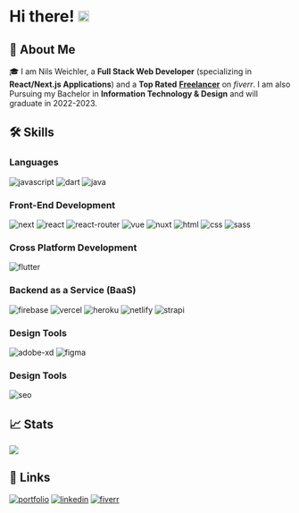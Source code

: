 # Hi there! <img src="https://media.giphy.com/media/hvRJCLFzcasrR4ia7z/giphy.gif" width="20px">

## 🚀 About Me

🎓 I am Nils Weichler, a **Full Stack Web Developer** (specializing in **React/Next.js Applications**) and a **Top Rated** [**Freelancer**](https://www.fiverr.com/nilsweichler) on _fiverr_. I am also Pursuing my Bachelor in **Information Technology & Design** and will graduate in 2022-2023.



## 🛠️ Skills

### Languages
![javascript](https://img.shields.io/badge/JavaScript-323330?style=for-the-badge&logo=javascript&logoColor=F7DF1E)
![dart](https://img.shields.io/badge/Dart-28B6F6?style=for-the-badge&logo=dart&logoColor=white)
![java](https://img.shields.io/badge/Java-DD7900?style=for-the-badge&logo=java&logoColor=white)

### Front-End Development
![next](https://img.shields.io/badge/Next-000000?style=for-the-badge&logo=nextdotjs&logoColor=FFFFFF)
![react](https://img.shields.io/badge/React-20232A?style=for-the-badge&logo=react&logoColor=61DAFB)
![react-router](https://img.shields.io/badge/React_Router-CA4245?style=for-the-badge&logo=react-router&logoColor=white)
![vue](https://img.shields.io/badge/Vuejs-00C180?style=for-the-badge&logo=vuedotjs&logoColor=FFFFFF)
![nuxt](https://img.shields.io/badge/Nuxtjs-022A34?style=for-the-badge&logo=nuxtdotjs&logoColor=FFFFFF)
![html](https://img.shields.io/badge/HTML5-E34F26?style=for-the-badge&logo=html5&logoColor=white)
![css](https://img.shields.io/badge/CSS3-1572B6?style=for-the-badge&logo=css3&logoColor=white)
![sass](https://img.shields.io/badge/SASS-CC6699?style=for-the-badge&logo=sass&logoColor=white)

### Cross Platform Development

![flutter](https://img.shields.io/badge/Flutter-28B6F6?style=for-the-badge&logo=flutter&logoColor=white)

### Backend as a Service (BaaS)

![firebase](https://img.shields.io/badge/Firebase-ffaa00?style=for-the-badge&logo=Firebase&logoColor=white)
![vercel](https://img.shields.io/badge/Vercel-000000?style=for-the-badge&logo=Vercel&logoColor=white)
![heroku](https://img.shields.io/badge/Heroku-430098?style=for-the-badge&logo=heroku&logoColor=white)
![netlify](https://img.shields.io/badge/Netlify-00C7B7?style=for-the-badge&logo=netlify&logoColor=white)
![strapi](https://img.shields.io/badge/Strapi-121234?style=for-the-badge&logo=strapi&logoColor=white)

### Design Tools
![adobe-xd](https://img.shields.io/badge/adobe_xd-470137?style=for-the-badge&logo=adobe-xd&logoColor=white)
![figma](https://img.shields.io/badge/figma-000000?style=for-the-badge&logo=figma&logoColor=white)

### Design Tools
![seo](https://img.shields.io/badge/seo-00C4CC?style=for-the-badge&logo=google&logoColor=white)

## 📈 Stats

<img src="https://github-readme-stats.vercel.app/api/top-langs/?username=nilsweichler&theme=blue-green">

## 🔗 Links

[![portfolio](https://img.shields.io/badge/Portfolio-5340ff?style=for-the-badge&logo=Google-chrome&logoColor=white)](https://nils-weichler.com)
[![linkedin](https://img.shields.io/badge/LinkedIn-0077B5?style=for-the-badge&logo=linkedin&logoColor=white)](https://www.linkedin.com/in/nils-weichler-25427114a/)
[![fiverr](https://img.shields.io/badge/fiverr-1DBF73?style=for-the-badge&logo=fiverr&logoColor=white)](https://www.fiverr.com/nilsweichler)

